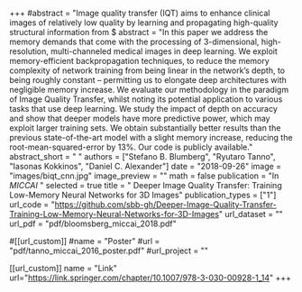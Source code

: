 +++
#abstract = "Image quality transfer (IQT) aims to enhance clinical images of relatively low quality by learning and propagating high-quality structural information from $
abstract = "In this paper we address the memory demands that come with the processing of 3-dimensional, high-resolution, multi-channeled medical images in deep learning. We exploit memory-efficient backpropagation techniques, to reduce the memory complexity of network training from being linear in the network’s depth, to being roughly constant – permitting us to elongate deep architectures with negligible memory increase. We evaluate our methodology in the paradigm of Image Quality Transfer, whilst noting its potential application to various tasks that use deep learning. We study the impact of depth on accuracy and show that deeper models have more predictive power, which may exploit larger training sets. We obtain substantially better results than the previous state-of-the-art model with a slight memory increase, reducing the root-mean-squared-error by 13%. Our code is publicly available."
abstract_short = " "
authors = ["Stefano B. Blumberg", "Ryutaro Tanno", "Iasonas Kokkinos", "Daniel C. Alexander"]
date = "2018-09-26"
image = "images/biqt_cnn.jpg"
image_preview = ""
math = false
publication = "In *MICCAI* "
selected = true
title = " Deeper Image Quality Transfer: Training Low-Memory Neural Networks for 3D Images"
publication_types = ["1"]
url_code = "https://github.com/sbb-gh/Deeper-Image-Quality-Transfer-Training-Low-Memory-Neural-Networks-for-3D-Images"
url_dataset = ""
url_pdf = "pdf/bloomsberg_miccai_2018.pdf"

#[[url_custom]]
#name = "Poster"
#url = "pdf/tanno_miccai_2016_poster.pdf"
#url_project = ""

[[url_custom]]
name = "Link"
url="https://link.springer.com/chapter/10.1007/978-3-030-00928-1_14"
+++


